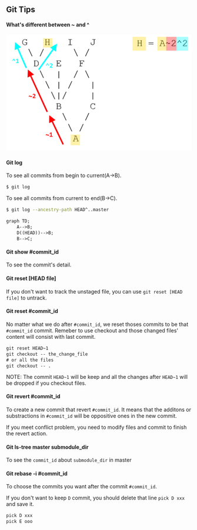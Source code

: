 Git Tips
--------

#### What's different between ~ and ^
![img](./git_parent.png)

#### Git log

To see all commits from begin to current(A->B).
```bash
$ git log
```

To see all commits from current to end(B->C).
```bash
$ git log --ancestry-path HEAD^..master 
```

```mermaid
graph TD;
	A-->B;
	D((HEAD))-->B;
	B-->C;
```

#### Git show #commit_id

To see the commit's detail.	

#### Git reset [HEAD file]

If you don't want to track the unstaged file, you can use `git reset [HEAD file]` to untrack.

#### Git reset #commit_id

No matter what we do after `#commit_id`, we reset thoses commits to be that `#commit_id` commit.
Remeber to use checkout and those changed files' content will consist with last commit.

```
git reset HEAD~1
git checkout -- the_change_file
# or all the files
git checkout -- .
```

NOTE: The commit `HEAD~1` will be keep and all the changes after `HEAD~1` will be dropped if you checkout files.


#### Git revert #commit_id

To create a new commit that revert `#commit_id`. 
It means that the additons or substractions in `#commit_id` will be oppositive ones in the new commit. 

If you meet conflict problem, you need to modify files and commit to finish the revert action.


#### Git ls-tree master submodule_dir

To see the `commit_id` about `submodule_dir` in master

#### Git rebase -i #commit_id

To choose the commits you want after the commit `#commit_id`.

If you don't want to keep `D` commit, you should delete that line `pick D xxx` and save it.

```
pick D xxx
pick E ooo
```
